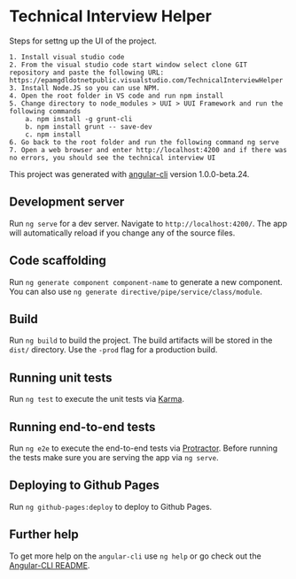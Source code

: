 # Technical Interview Helper

Steps for settng up the UI of the project.

	1. Install visual studio code
	2. From the visual studio code start window select clone GIT repository and paste the following URL: https://epamgdldotnetpublic.visualstudio.com/TechnicalInterviewHelper
	3. Install Node.JS so you can use NPM.
	4. Open the root folder in VS code and run npm install
	5. Change directory to node_modules > UUI > UUI Framework and run the following commands
		a. npm install -g grunt-cli
		b. npm install grunt -- save-dev
		c. npm install
	6. Go back to the root folder and run the following command ng serve
    7. Open a web browser and enter http://localhost:4200 and if there was no errors, you should see the technical interview UI

This project was generated with [angular-cli](https://github.com/angular/angular-cli) version 1.0.0-beta.24.

## Development server
Run `ng serve` for a dev server. Navigate to `http://localhost:4200/`. The app will automatically reload if you change any of the source files.

## Code scaffolding

Run `ng generate component component-name` to generate a new component. You can also use `ng generate directive/pipe/service/class/module`.

## Build

Run `ng build` to build the project. The build artifacts will be stored in the `dist/` directory. Use the `-prod` flag for a production build.

## Running unit tests

Run `ng test` to execute the unit tests via [Karma](https://karma-runner.github.io).

## Running end-to-end tests

Run `ng e2e` to execute the end-to-end tests via [Protractor](http://www.protractortest.org/).
Before running the tests make sure you are serving the app via `ng serve`.

## Deploying to Github Pages

Run `ng github-pages:deploy` to deploy to Github Pages.

## Further help

To get more help on the `angular-cli` use `ng help` or go check out the [Angular-CLI README](https://github.com/angular/angular-cli/blob/master/README.md).

